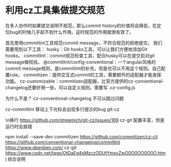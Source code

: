 # 利用cz工具集做提交规范
在多人协作时如果提交说明不规范，那么commit history的价值将会降低，在定位bug的时候几乎起不到什么作用。这时规范的作用就很有效了。

首先使用commitlint工具规范commit message，不符合规范的拒绝提交。
我们需要用到以下工具：
husky：Git hooks工具，可以让我们方便地添加Git hooks。
commitlint：commit规范检查工具，配合husky可以在提交前对git message做校验。
@commitlint/config-conventional：一个angular风格的commit message规则，是commitlint的补充，但是也可以不用这个规则。自己配置rule。
commitizen：提供交互式commit的工具，需要额外的适配器才能发挥功能。
cz-customizable：commitizen适配器，比官方提供的cz-conventional-changelog还要好用一些，可以自定义规则。需要写 .cz-config.js


为什么不是？
cz-conventional-changelog
不可以跳过问题

cz-commitlint
移动上下光标会出现多行提示的bug
git-cz

\n换行
https://github.com/streamich/git-cz/issues/169
cz-git
配置丰富，但是运行时会报错



npm install --save-dev commitizen
https://github.com/commitizen/cz-cli
https://github.com/conventional-changelog/commitlint
https://www.qbenben.com/ cz-git
https://www.csdn.net/tags/OtDaEg4sMzczODUtYmxvZwO0O0OO0O0O.html 综合说明